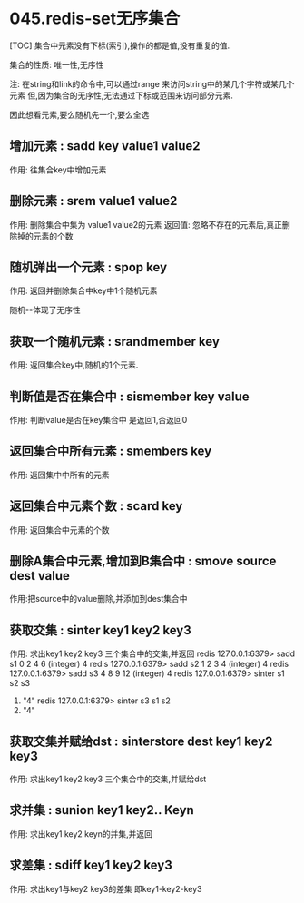 # 045.redis-set无序集合
[TOC]
集合中元素没有下标(索引),操作的都是值,没有重复的值.

集合的性质: 唯一性,无序性

注: 在string和link的命令中,可以通过range 来访问string中的某几个字符或某几个元素
但,因为集合的无序性,无法通过下标或范围来访问部分元素.

因此想看元素,要么随机先一个,要么全选

## 增加元素 : sadd key  value1 value2
作用: 往集合key中增加元素

## 删除元素 : srem value1 value2
作用: 删除集合中集为 value1 value2的元素
返回值: 忽略不存在的元素后,真正删除掉的元素的个数

## 随机弹出一个元素 : spop key
作用: 返回并删除集合中key中1个随机元素

随机--体现了无序性

## 获取一个随机元素 : srandmember key
作用: 返回集合key中,随机的1个元素.

## 判断值是否在集合中 : sismember key  value
作用: 判断value是否在key集合中
是返回1,否返回0

## 返回集合中所有元素 : smembers key
作用: 返回集中中所有的元素

## 返回集合中元素个数 : scard key
作用: 返回集合中元素的个数

## 删除A集合中元素,增加到B集合中 : smove source dest value
作用:把source中的value删除,并添加到dest集合中



## 获取交集 : sinter  key1 key2 key3
作用: 求出key1 key2 key3 三个集合中的交集,并返回
redis 127.0.0.1:6379> sadd s1 0 2 4 6
(integer) 4
redis 127.0.0.1:6379> sadd s2 1 2 3 4
(integer) 4
redis 127.0.0.1:6379> sadd s3 4 8 9 12
(integer) 4
redis 127.0.0.1:6379> sinter s1 s2 s3
1) "4"
redis 127.0.0.1:6379> sinter s3 s1 s2
1) "4"

## 获取交集并赋给dst : sinterstore dest key1 key2 key3
作用: 求出key1 key2 key3 三个集合中的交集,并赋给dst


## 求并集 : sunion key1 key2.. Keyn
作用: 求出key1 key2 keyn的并集,并返回

## 求差集 : sdiff key1 key2 key3 
作用: 求出key1与key2 key3的差集
即key1-key2-key3 
